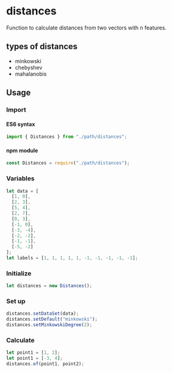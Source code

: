 # distances

Function to calculate distances from two vectors with n features.

## types of distances

- minkowski
- chebyshev
- mahalanobis

## Usage

### Import

#### ES6 syntax

```javascript
import { Distances } from "./path/distances";
```

#### npm module

```javascript
const Distances = require("./path/distances");
```

### Variables

```javascript
let data = [
  [1, 0],
  [2, 3],
  [5, 4],
  [2, 7],
  [0, 3],
  [-1, 0],
  [-3, -4],
  [-2, -2],
  [-1, -1],
  [-5, -2]
];
let labels = [1, 1, 1, 1, 1, -1, -1, -1, -1, -1];
```

### Initialize

```javascript
let distances = new Distances();
```

### Set up

```javascript
distances.setDataSet(data);
distances.setDefault("minkowski");
distances.setMinkowskiDegree(2);
```

### Calculate

```javascript
let point1 = [1, 2];
let point1 = [-3, 4];
distances.of(point1, point2);
```
